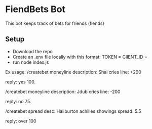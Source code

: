 # FiendBets Bot

This bot keeps track of bets for friends (fiends)

## Setup

- Download the repo
- Create an .env file locally with this format:
  TOKEN = <the token>
  ClIENT_ID = <the client id>
- run node index.js

Ex usage:
/createbet moneyline description: Shai cries line: +200

reply: yes 100.

/createbet moneyline description: Jdub cries line: -200

reply: no 75.

/createbet spread desc: Haliburton achilles showings spread: 5.5

reply: over 100
